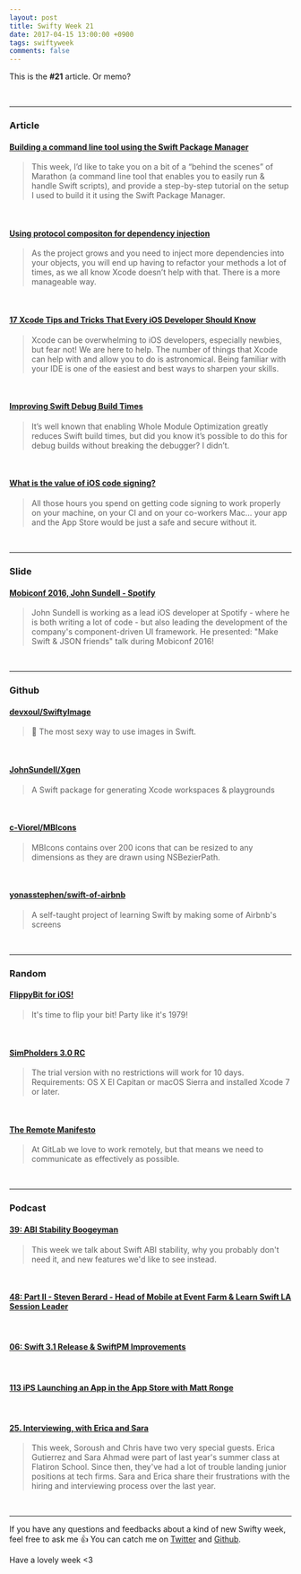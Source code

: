 ```yaml
---
layout: post
title: Swifty Week 21
date: 2017-04-15 13:00:00 +0900
tags: swiftyweek
comments: false
---
```


This is the **#21** article. Or memo? 

<br>

---

### Article

#### [Building a command line tool using the Swift Package Manager](https://medium.com/@johnsundell/building-a-command-line-tool-using-the-swift-package-manager-3dd96ce360b1)

> This week, I’d like to take you on a bit of a “behind the scenes” of Marathon (a command line tool that enables you to easily run & handle Swift scripts), and provide a step-by-step tutorial on the setup I used to build it it using the Swift Package Manager.

<br>

#### [Using protocol compositon for dependency injection](http://merowing.info/2017/04/using-protocol-compositon-for-dependency-injection/)

> As the project grows and you need to inject more dependencies into your objects, you will end up having to refactor your methods a lot of times, as we all know Xcode doesn’t help with that. There is a more manageable way.

<br>

#### [17 Xcode Tips and Tricks That Every iOS Developer Should Know](https://www.detroitlabs.com/blog/2017/04/13/17-xcode-tips-and-tricks-that-every-ios-developer-should-know/)

> Xcode can be overwhelming to iOS developers, especially newbies, but fear not! We are here to help. The number of things that Xcode can help with and allow you to do is astronomical. Being familiar with your IDE is one of the easiest and best ways to sharpen your skills.

<br>

#### [Improving Swift Debug Build Times](http://amro.co/improving-swift-build-times)

> It’s well known that enabling Whole Module Optimization greatly reduces Swift build times, but did you know it’s possible to do this for debug builds without breaking the debugger? I didn’t.

<br>

#### [What is the value of iOS code signing?](https://krausefx.com/blog/the-developer-part-of-ios-code-signing-doesnt-add-any-security-to-anything)

> All those hours you spend on getting code signing to work properly on your machine, on your CI and on your co-workers Mac… your app and the App Store would be just a safe and secure without it.

<br>

---

### Slide

#### [Mobiconf 2016, John Sundell - Spotify](https://www.youtube.com/watch?v=W-AssMjy2e4)

> John Sundell is working as a lead iOS developer at Spotify - where he is both writing a lot of code - but also leading the development of the company's component-driven UI framework. 
He presented: "Make Swift & JSON friends" talk during Mobiconf 2016!

<br>

---

### Github

#### [devxoul/SwiftyImage](https://github.com/devxoul/SwiftyImage)

> 🌈 The most sexy way to use images in Swift.

<br>

#### [JohnSundell/Xgen](https://github.com/JohnSundell/Xgen)

> A Swift package for generating Xcode workspaces & playgrounds

<br>

#### [c-Viorel/MBIcons](https://github.com/c-Viorel/MBIcons)

> MBIcons contains over 200 icons that can be resized to any dimensions as they are drawn using NSBezierPath.

<br>

#### [yonasstephen/swift-of-airbnb](https://github.com/yonasstephen/swift-of-airbnb)

> A self-taught project of learning Swift by making some of Airbnb's screens

<br>

---

### Random

#### [FlippyBit for iOS!](http://www.rebisoft.com/software/flippybit.html)

> It's time to flip your bit! Party like it's 1979!

<br>

#### [SimPholders 3.0 RC](https://simpholders.com/beta/)

> The trial version with no restrictions will work for 10 days. Requirements: OS X El Capitan or macOS Sierra and installed Xcode 7 or later.

<br>

#### [The Remote Manifesto](https://about.gitlab.com/2015/04/08/the-remote-manifesto/)

> At GitLab we love to work remotely, but that means we need to communicate as effectively as possible.

<br>

---

### Podcast

#### [39: ABI Stability Boogeyman](https://spec.fm/podcasts/runtime/66128)

> This week we talk about Swift ABI stability, why you probably don't need it, and new features we'd like to see instead.

<br>

#### [48: Part II - Steven Berard - Head of Mobile at Event Farm & Learn Swift LA Session Leader](http://swiftcoders.podbean.com/e/48-part-ii-steven-berard-head-of-mobile-at-event-farm-learn-swift-la-session-leader/)

<br>

#### [06: Swift 3.1 Release & SwiftPM Improvements](https://spec.fm/podcasts/swift-unwrapped/65229)

<br>

#### [113 iPS Launching an App in the App Store with Matt Ronge](https://devchat.tv/iphreaks/113-ips-launching-an-app-in-the-app-store-with-matt-ronge)

<br>

#### [25. Interviewing, with Erica and Sara](https://fatalerror.fm/episodes/2017/4/10/25-interviewing-with-erica-and-sara)

> This week, Soroush and Chris have two very special guests. Erica Gutierrez and Sara Ahmad were part of last year's summer class at Flatiron School. Since then, they've had a lot of trouble landing junior positions at tech firms. Sara and Erica share their frustrations with the hiring and interviewing process over the last year.

<br>

---

If you have any questions and feedbacks about a kind of new Swifty week, feel free to ask me :+1:
You can catch me on [Twitter](https://twitter.com/pixyzehn) and [Github](https://github.com/pixyzehn).

Have a lovely week <3


